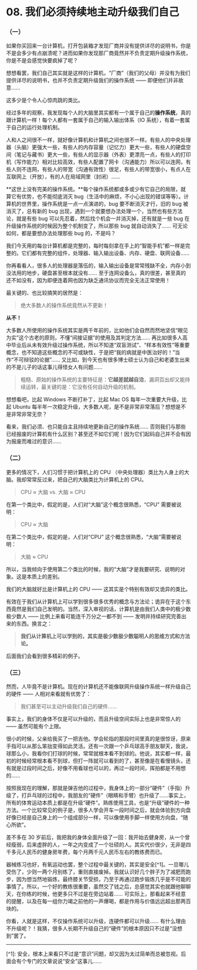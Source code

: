 # 08. 我们必须持续地主动升级我们自己

### （一）

如果你买回来一台计算机，打开包装箱才发现厂商并没有提供详尽的说明书，你是不是会多少有点崩溃呢？进而如果你发现那厂商竟然并不负责定期升级操作系统，你是不是会感觉快要疯掉了呢？

想想看罢，我们自己其实就是这样的计算机，“厂商”（我们的父母）并没有为我们提供详尽的说明书，也并不负责定期升级我们的操作系统 —— 即便他们并非故意……

这多少是个令人心惊肉跳的类比。

经过多年的观察，我发现每个人的大脑里其实都有一个属于自己的**操作系统**，真的跟计算机一样！每个人都有一套属于自己的输入输出体系（IO 系统），有着一套属于自己的运行处理机制。

人和人之间很不一样，就好像计算机和计算机之间也很不一样。有些人的中央处理器（头脑）更强大一些，有些人的内存容量（记忆力）更大一些，有些人的硬盘空间（笔记与藏书）更大一些，有些人的显示器（外表）更漂亮一点，有些人的打印机（写作能力）相对比较高效，有些人配置了网卡（沟通能力）所以可以连网，有些人则不连网，有些人的带宽（沟通有效性）很足，有些人的带宽很小，有点人在互联网上（开放），有的人在局域网里（封闭）……

**这世上没有完美的操作系统。**每个操作系统都或多或少有它自己的局限，就算它有优势，也不能彻底消灭 bug（生活中的麻烦，不小心出现的错误等等）。计算机的世界里，操作系统是一点一点演进的，bug 要不断消灭才行，旧的 bug 被消灭了，总有新的 bug 出现，遇到一个就要想办法处理一个，当然也有些方法论，就是有些 bug 可以先忍着，然后找个机会一并消灭掉，还有就是一些 bug 在升级操作系统的时候因为整个机制变了，所以那些 bug 就自动消失了…… 可无论如何，都是要想办法处理那些 bug 的，不是吗？

我们今天用的每台计算机都是完整的，每时每刻拿在手上的“智能手机”都一样是完整的。它们都有完整的组件，处理器、输入输出设备、内存、硬盘、联网设备……

你再看看人，很多人的处理器是落伍的，输入输出设备是常常残缺不全，内存小到没法用的地步，硬盘甚至根本就没有…… 至于连网设备么，真的很差，甚至真的还不如没有，因为即便连着网也因为缺乏通讯协议而完全无法正常使用！

最关键的、也比较搞笑的居然是：

> 绝大多数人的操作系统竟然从不更新！

**从不！**

大多数人所使用的操作系统其实是两千年前的，比如他们会自然而然地坚信“眼见为实”这个古老的原则，不懂“间接证据”的使用及其判定方法…… 再比如很多人高中毕业后从未有效升级过操作系统，所以不知道“双盲测试”、“样本有效性”等重要概念，也不知道这些概念的不可或缺性，于是把“我的病就是中医治好的！”当作“不可辩驳的论据”…… 又比如，到今天也有很多博士硕士认为自己和老婆生出来的不是儿子的话这事儿得怪女人有问题……

> 粗糙、原始的操作系统的主要特征是：**它越差就越自洽**，漏洞百出却又能持续运转，最关键的是：它没有任何自动升级的机制。

想想看吧，比起 Windows 不断打补丁，比起 Mac OS 每年一次重要大升级，比起 Ubuntu 每半年一次稳定升级，大多数人呢，是不是非常非常落后？想想是不是非常非常无奈？

看来，我们必须、也只能自主且持续地更新自己的操作系统…… 否则我们与那些已经报废的计算机有什么区别？甚至还不如它们呢！因为它们起码自己并不会有因为报废而难过的意识……

### （二）

更多的情况下，人们习惯于把计算机上的 CPU （中央处理器）类比为人身上的大脑。我却常常反过来，把自己的大脑类比为计算机上的 CPU。

> CPU ≈ 大脑 vs. 大脑 ≈ CPU

在第一个类比中，假定的是，人们对“大脑”这个概念很熟悉，“CPU” 需要被说明：

> CPU ≈ 大脑

在第二个类比中，假定的是，人们对“CPU” 这个概念很熟悉，“大脑”需要被说明：

> 大脑 ≈ CPU

所以，当我倾向于使用第二个类比的时候，我的“大脑”才是我要研究、说明的对象。这是本质上的差别。

我们的大脑就好比是计算机上的 CPU —— 这其实是个特别有效却又诡异的类比。

有效在于我们从计算机上可以学到很多很多优秀的概念与方法论；诡异在于这个东西竟然是我们自己发明的。当然，深入审视的话，计算机是由我们人类中的极少数极少数人 —— 比例上来看可能连千万分之一都不到 —— 发明并持续研究完善出来的东西。换言之：

> **我们从计算机上可以学到的，其实是极少数极少数聪明人的思维方式和方法论。**

后面我们会看到很多精彩的例子。

### （三）

然而，人毕竟不是计算机。现在的计算机还不能像联网升级操作系统一样升级自己的硬件 —— 人相对来看就有优势了：

> 我们甚至可以主动升级我们自己的硬件……

事实上，我们的身体不仅是可以升级的，而且升级空间实际上也是非常惊人的 —— 虽然可能有个上限。

很小的时候，父亲给我买了一把吉他。学会轮指的那段时间里真的是很惊讶，原来手指可以从那么笨拙变得如此灵活。还有一次跟一个乒乓球高手朋友聊天，我说，球那么小，我看你们打球的时候，常常就根本看不到球的。他说，其实都一样，最初的时候经常根本看不到球，但打一阵就可以看到的了，甚至像是在看慢镜头，还有就是过段时间之后，好像不用看球也可以的，再过一段时间，挥拍都是不用想的……

按照我现在的理解，那就是弹吉他的过程中，我身体上的一部分“硬件”（手指）升级了，打乒乓球的过程中，我朋友的“硬件”（眼睛和手臂）也升级了……事实上，所有的体育运动本质上都是在升级“硬件”。熟练使用工具，也是“升级”硬件的一种方法。一个比较常见的例子是，很多人学会开车一段时间之后，就会体验到方向盘好像已经是自己身上的一个组成部分一样，可以像使用手脚一样使用方向盘，“随心所欲”。

差不多在 30 岁前后，我把我的身体全面升级了一回：我开始去健身房，从一个曾经瘦弱，后来虚胖的人，一年之内变成了一个壮硕的人。其实代价很少，无非是四千多元人民币的健身房年费，每个月两千元人民币左右的教练费而已。

器械练习也好，有氧运动也罢，整个过程中最关键的，其实是安全[^1]。一旦哪儿受伤了，少则一两个月别练了，重则直接废掉。我就认识好几个胖子为了减肥而跑步，因为想当然地锻炼，最终膝关节受损，乃至于再通过跑步锻炼几乎是不可能的事情了。所以，一个好的教练很重要，虽然交了钱之后，总感觉其实也就跟他聊聊天，在你练的时候，他更多只不过是在旁边站着…… 可实际上，那看起来不经意的提醒，以及在每一组你力竭之前他的一声爆喝，都是作用与价值远远超出那两百块的。

你看，人就是这样，不仅操作系统可以升级，连硬件都可以升级…… 有什么理由不升级呢？！我猜，很多人长期不升级自己的“硬件”的根本原因只不过是“没想到”罢了。

<hr />
[^1]: 安全，根本上来看只不过是“意识”问题，却又因为太过简单而总被忽视。后面会有个专门的文章说说“安全”这事儿……